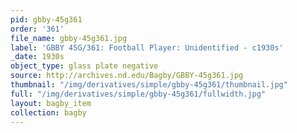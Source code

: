 ```yaml
---
pid: gbby-45g361
order: '361'
file_name: gbby-45g361.jpg
label: 'GBBY 45G/361: Football Player: Unidentified - c1930s'
_date: 1930s
object_type: glass plate negative
source: http://archives.nd.edu/Bagby/GBBY-45g361.jpg
thumbnail: "/img/derivatives/simple/gbby-45g361/thumbnail.jpg"
full: "/img/derivatives/simple/gbby-45g361/fullwidth.jpg"
layout: bagby_item
collection: bagby
---
```

